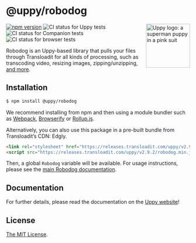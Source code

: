 # @uppy/robodog

<img src="https://uppy.io/images/logos/uppy-dog-head-arrow.svg" width="120" alt="Uppy logo: a superman puppy in a pink suit" align="right">

[![npm version](https://img.shields.io/npm/v/@uppy/robodog.svg?style=flat-square)](https://www.npmjs.com/package/@uppy/robodog)
![CI status for Uppy tests](https://github.com/transloadit/uppy/workflows/Tests/badge.svg)
![CI status for Companion tests](https://github.com/transloadit/uppy/workflows/Companion/badge.svg)
![CI status for browser tests](https://github.com/transloadit/uppy/workflows/End-to-end%20tests/badge.svg)

Robodog is an Uppy-based library that pulls your files through Transloadit for all kinds of processing, such as transcoding video, resizing images, zipping/unzipping, [and more](https://transloadit.com/services/).

## Installation

```bash
$ npm install @uppy/robodog
```

We recommend installing from npm and then using a module bundler such as [Webpack](http://webpack.js.org/), [Browserify](http://browserify.org/) or [Rollup.js](http://rollupjs.org/).

Alternatively, you can also use this package in a pre-built bundle from Transloadit’s CDN: Edgly.

```html
<link rel="stylesheet" href="https://releases.transloadit.com/uppy/v2.9.2/robodog.min.css">
<script src="https://releases.transloadit.com/uppy/v2.9.2/robodog.min.js"></script>
```

Then, a global `Robodog` variable will be available. For usage instructions, please see the [main Robodog documentation](https://uppy.io/docs/robodog).

## Documentation

For further details, please read the documentation on the [Uppy website](https://uppy.io/docs/robodog)!

## License

[The MIT License](./LICENSE).
